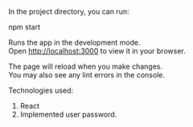 In the project directory, you can run:

npm start

Runs the app in the development mode.\
Open [http://localhost:3000](http://localhost:3000) to view it in your browser.

The page will reload when you make changes.\
You may also see any lint errors in the console.

Technologies used:
1) React
2) Implemented user password.


